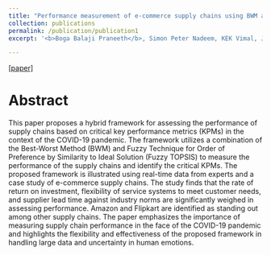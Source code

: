 ```yaml
---
title: "Performance measurement of e-commerce supply chains using BWM and fuzzy TOPSIS"
collection: publications
permalink: /publication/publication1
excerpt: '<b>Boga Balaji Praneeth</b>, Simon Peter Nadeem, KEK Vimal, Jayakrishna Kandasamy.<br />International Journal of Quality & Reliability Management [2022]'

---
```


[[paper]](https://www.emerald.com/insight/content/doi/10.1108/IJQRM-03-2022-0105/full/html)


Abstract
======

This paper proposes a hybrid framework for assessing the performance of supply chains based on critical key performance metrics (KPMs) in the context of the COVID-19 pandemic. The framework utilizes a combination of the Best-Worst Method (BWM) and Fuzzy Technique for Order of Preference by Similarity to Ideal Solution (Fuzzy TOPSIS) to measure the performance of the supply chains and identify the critical KPMs. The proposed framework is illustrated using real-time data from experts and a case study of e-commerce supply chains. The study finds that the rate of return on investment, flexibility of service systems to meet customer needs, and supplier lead time against industry norms are significantly weighed in assessing performance. Amazon and Flipkart are identified as standing out among other supply chains. The paper emphasizes the importance of measuring supply chain performance in the face of the COVID-19 pandemic and highlights the flexibility and effectiveness of the proposed framework in handling large data and uncertainty in human emotions.
